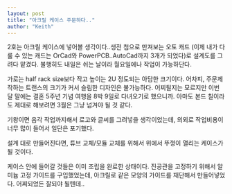 ```yaml
---
layout: post
title: "아크릴 케이스 주문하다.."
author: "Keith"
---
```


2호는 아크릴 케이스에 넣어볼 생각이다..생전 첨으로 만져보는 오토 캐드 (이제 내가 다룰 수 있는 캐드는 OrCad와 PowerPCB..AutoCad까지 3개가 되었다)로 설계도를 그려다 맡겼다. 불행히도 내일은 쉬는 날이라 월요일에나 작업이 가능하단다.

가로는 half rack size보다 작고 높이는 2U 정도되는 아담한 크기이다. 어차피, 주문제작하는 트랜스의 크기가 커서 슬림한 디자인은 불가능하다. 어찌될지는 모르지만 이번 달 말에는 결혼 5주년 기념 여행을 8박 9일로 다녀오기로 했으니까. 아마도 본드 칠이라도 제대로 해보려면 3월은 그냥 넘겨야 될 것 같다.

기왕이면 음각 작업까지해서 로고와 글씨를 그려넣을 생각이었는데, 의외로 작업비용이 너무 많이 들어서 일단은 포기했다.

설계 대로 만들어진다면, 튜브 교체/모듈 교체를 위해서 위에서 뚜껑이 열리는 케이스가 될 것이다.

케이스 안에 들어갈 것들은 이미 조립을 완료한 상태이다. 진공관을 고정하기 위해서 알미늄 고정 가이드를 구입했었는데, 아크릴로 같은 모양의 가이드를 재단해서 만들어넣었다. 어찌되었든 잘되야 될텐데..


